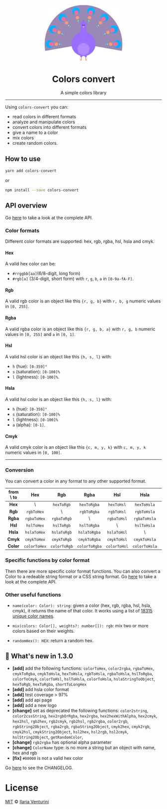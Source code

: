 <div align="center" style="text-align: center">
  <img src="./public/peacock.svg" width="250">
  
  <h1>Colors convert</h1>
  <div>A simple colors library</div>
</div>

---

Using `colors-convert` you can:

- read colors in different formats
- analyze and manipulate colors
- convert colors into different formats
- give a name to a color
- mix colors
- create random colors.

## How to use

```bash
yarn add colors-convert
```

or

```bash
npm install --save colors-convert
```

## API overview

Go [here](https://colors-convert-documentation.netlify.app/) to take a look at the complete API.

### Color formats

Different color formats are supported: hex, rgb, rgba, hsl, hsla and cmyk.

#### Hex

A valid hex color can be:

- `#rrggbb[aa]`(6/8-digit, long form)
- `#rgb[a]` (3/4-digit, short form)
with `r`, `g`, `b`, `a` in `[0-9a-fA-F]`.

#### Rgb

A valid rgb color is an object like this `{r, g, b}` with `r, b, g` numeric values in `[0, 255]`.

#### Rgba

A valid rgba color is an object like this `{r, g, b, a}` with `r, g, b` numeric values in `[0, 255]` and `a` in `[0, 1]`.

#### Hsl

A valid hsl color is an object like this `{h, s, l}` with:

- `h` (hue): `[0-359]°`
- `s` (saturation): `[0-100]%`
- `l` (lightness): `[0-100]%`.
  
#### Hsla

A valid hsl color is an object like this `{h, s, l}` with:

- `h` (hue): `[0-359]°`
- `s` (saturation): `[0-100]%`
- `l` (lightness): `[0-100]%`
- `a` (alpha): `[0-1]`.

#### Cmyk

A valid cmyk color is an object like this `{c, m, y, k}` with `c, m, y, k` numeric values in `[0, 100]`.

---

### Conversion

You can convert a color in any format to any other supported format.

| from \ to |     Hex      |     Rgb      |     Rgba      |     Hsl      |     Hsla      |     Cmyk      |
| :-------: | :----------: | :----------: | :-----------: | :----------: | :-----------: | :-----------: |
|  **Hex**  |      \       |  `hexToRgb`  |  `hexToRgba`  |  `hexToHsl`  |  `hexToHsla`  |  `hexToCmyk`  |
|  **Rgb**  |  `rgbToHex`  |      \       |  `rgbToRgba`  |  `rgbToHsl`  |  `rgbToHsla`  |  `rgbToCmyk`  |
| **Rgba**  | `rgbaToHex`  | `rgbaToRgb`  |       \       | `rgbaToHsl`  | `rgbaToHsla`  | `rgbaToCmyk`  |
|  **Hsl**  |  `hslToHex`  |  `hslToRgb`  |  `hslToRgba`  |      \       |  `hslToHsla`  |  `hslToCmyk`  |
| **Hsla**  | `hslaToHex`  | `hslaToRgb`  | `hslaToRgba`  | `hslaToHsl`  |       \       | `hslaToCmyk`  |
| **Cmyk**  | `cmykToHex`  | `cmykToRgb`  | `cmykToRgba`  | `cmykToHsl`  | `cmykToHsla`  |       \       |
| **Color** | `colorToHex` | `colorToRgb` | `colorToRgba` | `colorToHsl` | `colorToHsla` | `colorToCmyk` |

### Specific functions by color format

Then there are more specific color format functions. You can also convert a Color to a redeable string format or a CSS string format.
Go [here](https://colors-convert-documentation.netlify.app/) to take a look at the complete API.

### Other useful functions

- `name(color: Color): string`: given a color (hex, rgb, rgba, hsl, hsla, cmyk), it returns the name of that color. It works using a list of [18315 unique color names](https://api.color.pizza/v1/).

- `mix(colors: Color[], weights?: number[]): rgb`: mix two or more colors based on their weights.

- `randomHex(): HEX`: return a random hex.

## 🎉 What's new in 1.3.0

- **[add]** add the following functions: `colorToHex`, `color2rgba`, `rgbaToHex`, `cmykToRgba`, `cmykToHsla`, `hexToHsla`, `rgbToHsla`, `rgbaToHsla`, `hslToRgba`, `colorToCmyk`, `colorToHsl`, `hslToHsla`, `colorToHsla`, `hslaStringToObject`, `hexToRgb`, `hexToRgba`, `shortToLongHex`
- **[add]** add hsla color format
- **[add]** test coverage > 97%
- **[add]** add api page
- **[add]** add a new logo
- **[change]** set as deprecated the following functions: `color2string`, `color2cssString`, `hex2rgbOrRgba`, `hex2rgba`, `hex2hexWithAlpha`, `hex2cmyk`, `hex2hsl`, `rgb2hex`, `rgb2cmyk`, `rgb2hsl`, `rgb2rgba`, `color2rgb`, `rgbString2Object`, `rgba2rgb`, `rgbaString2Object`, `cmyk2hex`, `cmyk2rgb`, `cmyk2hsl`, `cmykString2Object`, `hsl2hex`, `hsl2rgb`, `hsl2cmyk`, `hslString2Object`, `getRandomColor`,
- **[change]** `rgb2rgba` has optional alpha parameter
- **[change]** `ColorName` type: is no more a string but an object with name, hex and rgb
- **[fix]** `#00000` is not a valid hex color

Go [here](https://github.com/ilariaventurini/colors-convert/blob/master/CHANGELOG.md) to see the CHANGELOG.

# License

[MIT](https://github.com/ilariaventurini/colors-convert/blob/master/LICENSE) © [Ilaria Venturini](https://github.com/ilariaventurini)
